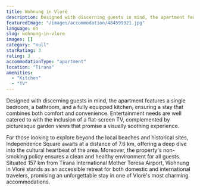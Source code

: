 ```yaml
---
title: Wohnung in Vlorë
description: Designed with discerning guests in mind, the apartment features a single bedroom, a bathroom, and a fully equipped kitchen, ensuring a stay that combines both c
featuredImage: "/images/accommodation/484599321.jpg"
language: en
slug: wohnung-in-vlore
images: []
category: "null"
starRating: 3
rating: 3
accommodationType: "apartment"
location: "Tirana"
amenities:
  - "Kitchen"
  - "TV"
---
```


Designed with discerning guests in mind, the apartment features a single bedroom, a bathroom, and a fully equipped kitchen, ensuring a stay that combines both comfort and convenience. Entertainment needs are well catered to with the inclusion of a flat-screen TV, complemented by picturesque garden views that promise a visually soothing experience.

For those looking to explore beyond the local beaches and historical sites, Independence Square awaits at a distance of 7.6 km, offering a deep dive into the cultural heartbeat of the area. Moreover, the property's non-smoking policy ensures a clean and healthy environment for all guests. Situated 157 km from Tirana International Mother Teresa Airport, Wohnung in Vlorë stands as an accessible retreat for both domestic and international travelers, promising an unforgettable stay in one of Vlorë's most charming accommodations.

